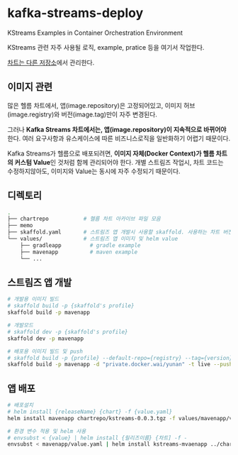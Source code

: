 # kafka-streams-deploy

KStreams Examples in Container Orchestration Environment

KStreams 관련 자주 사용될 로직, example, pratice 등을 여기서 작업한다.

[차트는 다른 저장소](https://github.com/YunanJeong/my-helm-charts/tree/main/charts/kafka-streams)에서 관리한다.

## 이미지 관련

많은 헬름 차트에서,
앱(image.repository)은 고정되어있고, 이미지 허브(image.registry)와 버전(image.tag)만이 자주 변경된다.

그러나 **Kafka Streams 차트에서는,
앱(image.repository)이 지속적으로 바뀌어야** 한다. 여러 요구사항과 유스케이스에 따른 비즈니스로직을 일반화하기 어렵기 때문이다.

Kafka Streams가 헬름으로 배포되려면, **이미지 자체(Docker Context)가 헬름 차트의 커스텀 Value**인 것처럼 함께 관리되어야 한다. 개별 스트림즈 작업시, 차트 코드는 수정하지않아도, 이미지와 Value는 동시에 자주 수정되기 때문이다. 

## 디렉토리

```sh
.
├── chartrepo           # 헬름 차트 아카이브 파일 모음
├── memo
├── skaffold.yaml       # 스트림즈 앱 개발시 사용할 skaffold. 사용하는 차트 버전 기록.
└── values/             # 스트림즈 앱 이미지 및 helm value
    ├── gradleapp         # gradle example
    ├── mavenapp          # maven example
    └── ...
```

## 스트림즈 앱 개발

```sh
# 개발용 이미지 빌드
# skaffold build -p {skaffold's profile}
skaffold build -p mavenapp

# 개발모드
# skaffold dev -p {skaffold's profile}
skaffold dev -p mavenapp

# 배포용 이미지 빌드 및 push
# skaffold build -p {profile} --default-repo={registry} --tag={version} --push
skaffold build -p mavenapp -d "private.docker.wai/yunan" -t live --push
```

## 앱 배포

```sh
# 배포설치
# helm install {releaseName} {chart} -f {value.yaml}
helm install mavenapp chartrepo/kstreams-0.0.3.tgz -f values/mavenapp/value.yaml

# 환경 변수 적용 및 helm 사용
# envsubst < {value} | helm install {릴리즈이름} {차트] -f -
envsubst < mavenapp/value.yaml | helm install kstreams-mvaenapp ../chartrepo/kstreams-0.0.4.tgz -f -
```
